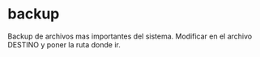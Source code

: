 # backup
Backup de archivos mas importantes del sistema.
Modificar en el archivo DESTINO y poner la ruta donde ir.
